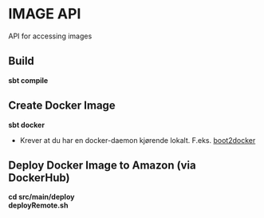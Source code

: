 # IMAGE API 
API for accessing images

## Build
**sbt compile**

## Create Docker Image
**sbt docker**

* Krever at du har en docker-daemon kjørende lokalt. F.eks. [boot2docker](http://boot2docker.io/)

## Deploy Docker Image to Amazon (via DockerHub)
**cd src/main/deploy**  
**deployRemote.sh**



